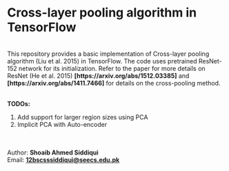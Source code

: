 <h1>Cross-layer pooling algorithm in TensorFlow</h1> <br/>
This repository provides a basic implementation of Cross-layer pooling algorithm (Liu et al. 2015) in TensorFlow. The code uses pretrained ResNet-152 network for its initialization. Refer to the paper for more details on ResNet (He et al. 2015) <b>[https://arxiv.org/abs/1512.03385]</b> and <b>[https://arxiv.org/abs/1411.7466]</b> for details on the cross-pooling method. 

<br/><b>TODOs: </b>
<ol>
<li>Add support for larger region sizes using PCA</li>
<li>Implicit PCA with Auto-encoder</li>
</ol>

<br/><br/> Author: <b>Shoaib Ahmed Siddiqui</b>
<br/> Email: <b>12bscsssiddiqui@seecs.edu.pk</b>